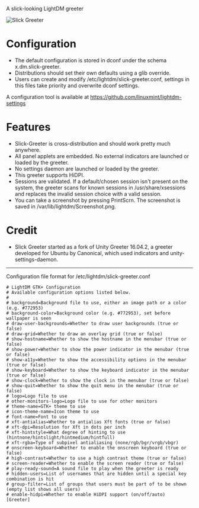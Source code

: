 
A slick-looking LightDM greeter

![Slick Greeter](https://www.linuxmint.com/tmp/blog/3254/thumb_slick.png)

# Configuration

- The default configuration is stored in dconf under the schema x.dm.slick-greeter.
- Distributions should set their own defaults using a glib override.
- Users can create and modify /etc/lightdm/slick-greeter.conf, settings in this files take priority and overwrite dconf settings.

A configuration tool is available at https://github.com/linuxmint/lightdm-settings

# Features

- Slick-Greeter is cross-distribution and should work pretty much anywhere.
- All panel applets are embedded. No external indicators are launched or loaded by the greeter.
- No settings daemon are launched or loaded by the greeter.
- This greeter supports HiDPI.
- Sessions are validated. If a default/chosen session isn't present on the system, the greeter scans for known sessions in /usr/share/xsessions and replaces the invalid session choice with a valid session.
- You can take a screenshot by pressing PrintScrn. The screenshot is saved in /var/lib/lightdm/Screenshot.png.

# Credit

- Slick Greeter started as a fork of Unity Greeter 16.04.2, a greeter developed for Ubuntu by Canonical, which used indicators and unity-settings-daemon.

----

Configuration file format for /etc/lightdm/slick-greeter.conf

    # LightDM GTK+ Configuration
    # Available configuration options listed below.
    #
    # background=Background file to use, either an image path or a color (e.g. #772953)
    # background-color=Background color (e.g. #772953), set before wallpaper is seen
    # draw-user-backgrounds=Whether to draw user backgrounds (true or false)
    # draw-grid=Whether to draw an overlay grid (true or false)
    # show-hostname=Whether to show the hostname in the menubar (true or false)
    # show-power=Whether to show the power indicator in the menubar (true or false)
    # show-a11y=Whether to show the accessibility options in the menubar (true or false)
    # show-keyboard=Whether to show the keyboard indicator in the menubar (true or false)
    # show-clock=Whether to show the clock in the menubar (true or false)
    # show-quit=Whether to show the quit menu in the menubar (true or false)
    # logo=Logo file to use
    # other-monitors-logo=Logo file to use for other monitors
    # theme-name=GTK+ theme to use
    # icon-theme-name=Icon theme to use
    # font-name=Font to use
    # xft-antialias=Whether to antialias Xft fonts (true or false)
    # xft-dpi=Resolution for Xft in dots per inch
    # xft-hintstyle=What degree of hinting to use (hintnone/hintslight/hintmedium/hintfull)
    # xft-rgba=Type of subpixel antialiasing (none/rgb/bgr/vrgb/vbgr)
    # onscreen-keyboard=Whether to enable the onscreen keyboard (true or false)
    # high-contrast=Whether to use a high contrast theme (true or false)
    # screen-reader=Whether to enable the screen reader (true or false)
    # play-ready-sound=A sound file to play when the greeter is ready
    # hidden-users=List of usernames that are hidden until a special key combination is hit
    # group-filter=List of groups that users must be part of to be shown (empty list shows all users)
    # enable-hidpi=Whether to enable HiDPI support (on/off/auto)
    [Greeter]
